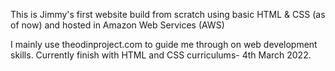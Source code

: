 This is Jimmy's first website build from scratch using basic HTML & CSS (as of now) and hosted in Amazon Web Services (AWS)

I mainly use theodinproject.com to guide me through on web development skills. Currently finish with HTML and CSS curriculums- 4th March 2022.